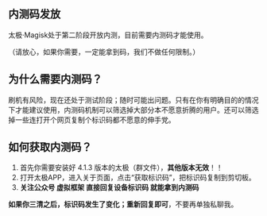## 内测码发放

太极·Magisk处于第二阶段开放内测，目前需要内测码才能使用。

（请放心，如果你需要，一定能拿到码，我们不做任何限制。）

## 为什么需要内测码？

刷机有风险，现在还处于测试阶段；随时可能出问题。只有在你有明确目的的情况下才能建议使用，内测码机制可以筛选掉大部分本不愿意折腾的用户。还可以筛选掉一些连打开个网页复制个标识码都不愿意的伸手党。

## 如何获取内测码？

1. 首先你需要安装好 4.1.3 版本的太极（群文件），**其他版本无效**！！
2. 打开太极APP，进入关于页面，点击“获取标识码”，把标识码复制到剪切板。
3. **关注公众号 虚拟框架 直接回复设备标识码 就能拿到内测码**

**如果你三清之后，标识码发生了变化；重新回复即可**，不要再单独私聊我。